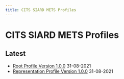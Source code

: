 ```yaml
---
title: CITS SIARD METS Profiles
---
```

CITS SIARD METS Profiles
=================

Latest
------
- [Root Profile Version 1.0.0](./E-ARK-SIARD-ROOT.xml) 31-08-2021
- [Representation Profile Version 1.0.0](./E-ARK-SIARD-REPRESENTATION.xml) 31-08-2021
